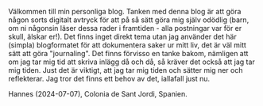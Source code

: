 Välkommen till min personliga blog. Tanken med denna blog är att göra någon sorts digitalt avtryck för att på så sätt göra mig själv odödlig (barn, om ni någonsin läser dessa rader i framtiden - alla postningar var för er skull, älskar er!). Det finns inget direkt tema utan jag använder det här (simpla) blogformatet för att dokumentera saker ur mitt liv, det är väl mitt sätt att göra "journaling". Det finns förvisso en tanke bakom, nämligen att om jag tar mig tid att skriva inlägg då och då, så kräver det också att jag tar mig tiden. Just det är viktigt, att jag tar mig tiden och sätter mig ner och reflekterar. Jag tror det finns ett behov av det, iallafall just nu.

Hannes (2024-07-07), Colonia de Sant Jordi, Spanien.
